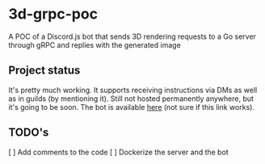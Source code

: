 # 3d-grpc-poc
A POC of a Discord.js bot that sends 3D rendering requests to a Go server through gRPC and replies with the generated image


## Project status
It's pretty much working. It supports receiving instructions via DMs as well as in guilds (by mentioning it).
Still not hosted permanently anywhere, but it's going to be soon.
The bot is available [here](https://discord.com/channels/@me/924782111116886087) (not sure if this link works).

## TODO's
[ ] Add comments to the code
[ ] Dockerize the server and the bot
